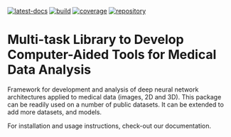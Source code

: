<!--
SPDX-FileCopyrightText: Copyright © 2023 Idiap Research Institute <contact@idiap.ch>
SPDX-License-Identifier: GPL-3.0-or-later
-->

[![latest-docs](https://img.shields.io/badge/docs-v1.3.1-orange.svg)](https://mednet.readthedocs.io/en/v1.3.1/)
[![build](https://gitlab.idiap.ch/medai/software/mednet/badges/v1.3.1/pipeline.svg)](https://gitlab.idiap.ch/medai/software/mednet/commits/v1.3.1)
[![coverage](https://gitlab.idiap.ch/medai/software/mednet/badges/v1.3.1/coverage.svg)](https://www.idiap.ch/software/medai/docs/medai/software/mednet/v1.3.1/coverage/index.html)
[![repository](https://img.shields.io/badge/gitlab-project-0000c0.svg)](https://gitlab.idiap.ch/medai/software/mednet)

# Multi-task Library to Develop Computer-Aided Tools for Medical Data Analysis

Framework for development and analysis of deep neural network architectures
applied to medical data (images, 2D and 3D). This package can be readily used
on a number of public datasets.  It can be extended to add more datasets, and
models.

For installation and usage instructions, check-out our documentation.
